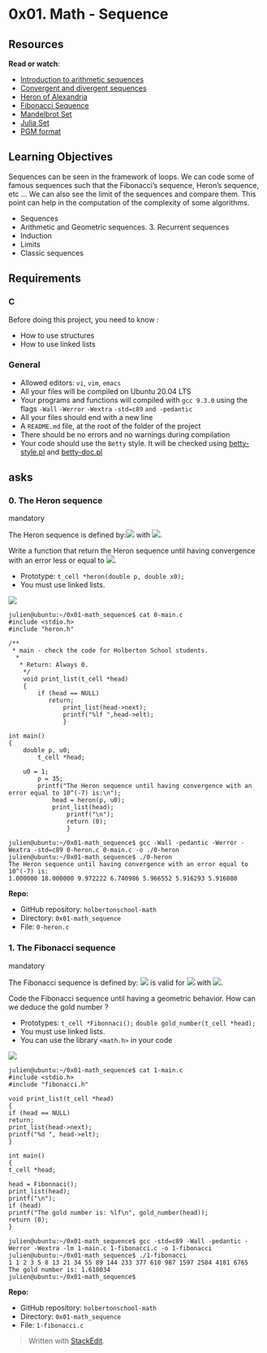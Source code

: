 # 0x01. Math - Sequence

## Resources

**Read or watch**:

-   [Introduction to arithmetic sequences](https://intranet.hbtn.io/rltoken/HE3Db5Rs1JDBzcRMBKjGUA "Introduction to arithmetic sequences")
-   [Convergent and divergent sequences](https://intranet.hbtn.io/rltoken/DQqlMOpQXpyYHhgkks_zgg "Convergent and divergent sequences")
-   [Heron of Alexandria](https://intranet.hbtn.io/rltoken/CAVXNxR1bQ86BzNHAOYi5A "Heron of Alexandria ")
-   [Fibonacci Sequence](https://intranet.hbtn.io/rltoken/seeZAle1Wkbx7DTNH3_iag "Fibonacci Sequence")
-   [Mandelbrot Set](https://intranet.hbtn.io/rltoken/DN5HZE5g8C-BzoRyZKlDRQ "Mandelbrot Set")
-   [Julia Set](https://intranet.hbtn.io/rltoken/W070Wc4ukmMceHwpVQ82_A "Julia Set")
-   [PGM format](https://intranet.hbtn.io/rltoken/TZ_KgwpPtOY8vWNm65A0AA "PGM format")
## Learning Objectives

Sequences can be seen in the framework of loops. We can code some of famous sequences such that the Fibonacci’s sequence, Heron’s sequence, etc … We can also see the limit of the sequences and compare them. This point can help in the computation of the complexity of some algorithms.

-   Sequences
-   Arithmetic and Geometric sequences. 3. Recurrent sequences
-   Induction
-   Limits
-   Classic sequences

## Requirements

### C

Before doing this project, you need to know :

-   How to use structures
-   How to use linked lists

### General

-   Allowed editors:  `vi`,  `vim`,  `emacs`
-   All your files will be compiled on Ubuntu 20.04 LTS
-   Your programs and functions will compiled with  `gcc 9.3.0`  using the flags  `-Wall`  `-Werror`  `-Wextra`  `-std=c89`  `and -pedantic`
-   All your files should end with a new line
-   A  `README.md`  file, at the root of the folder of the project
-   There should be no errors and no warnings during compilation
-   Your code should use the  `Betty`  style. It will be checked using  [betty-style.pl](https://github.com/holbertonschool/Betty/blob/master/betty-style.pl "betty-style.pl")  and  [betty-doc.pl](https://github.com/holbertonschool/Betty/blob/master/betty-doc.pl "betty-doc.pl")
## asks

### 0. The Heron sequence

mandatory

The Heron sequence is defined by:![](https://holbertonintranet.s3.amazonaws.com/uploads/medias/2021/4/7192413c9d6ed17fa724e378f8eefe5bee0e17bd.gif?X-Amz-Algorithm=AWS4-HMAC-SHA256&X-Amz-Credential=AKIARDDGGGOUWMNL5ANN%2F20210808%2Fus-east-1%2Fs3%2Faws4_request&X-Amz-Date=20210808T131009Z&X-Amz-Expires=86400&X-Amz-SignedHeaders=host&X-Amz-Signature=3493a4ea27fed1f2a41c38936f35ea00894a5de1302bd746cf81067e5d8e55d9)  with  ![](https://holbertonintranet.s3.amazonaws.com/uploads/medias/2021/4/7b9cabf5caeb1f8612374a26efb6f514f29cfc1d.gif?X-Amz-Algorithm=AWS4-HMAC-SHA256&X-Amz-Credential=AKIARDDGGGOUWMNL5ANN%2F20210808%2Fus-east-1%2Fs3%2Faws4_request&X-Amz-Date=20210808T131009Z&X-Amz-Expires=86400&X-Amz-SignedHeaders=host&X-Amz-Signature=111cbfb0f4567de47b504cb787a25b48bf4a9316b9d67260f46acab64f6050c2).

Write a function that return the Heron sequence until having convergence with an error less or equal to  ![](https://holbertonintranet.s3.amazonaws.com/uploads/medias/2021/4/cd8f730397a1464a98ed0da9ebc7a5c98eb02847.gif?X-Amz-Algorithm=AWS4-HMAC-SHA256&X-Amz-Credential=AKIARDDGGGOUWMNL5ANN%2F20210808%2Fus-east-1%2Fs3%2Faws4_request&X-Amz-Date=20210808T131009Z&X-Amz-Expires=86400&X-Amz-SignedHeaders=host&X-Amz-Signature=4e655ed59711c011b52fa8b28f721bf59c0789049aa086d08c7629626d45ed63).

-   Prototype:  `t_cell *heron(double p, double x0);`
-   You must use linked lists.

![](https://es.wikipedia.org/wiki/Her%C3%B3n_de_Alejandr%C3%ADa#/media/Archivo:Hero_of_Alexandria.png)

```
julien@ubuntu:~/0x01-math_sequence$ cat 0-main.c
#include <stdio.h>
#include "heron.h"

/**
 * main - check the code for Holberton School students.
  *
   * Return: Always 0.
    */
    void print_list(t_cell *head)
    {
        if (head == NULL)
	       return;
	           print_list(head->next);
		       printf("%lf ",head->elt);
		       }

int main()
{
    double p, u0;
        t_cell *head;

    u0 = 1;
        p = 35;
	    printf("The Heron sequence until having convergence with an error equal to 10^(-7) is:\n");
	        head = heron(p, u0);
		    print_list(head);
		        printf("\n");
			    return (0);
			    }

julien@ubuntu:~/0x01-math_sequence$ gcc -Wall -pedantic -Werror -Wextra -std=c89 0-heron.c 0-main.c -o ./0-heron
julien@ubuntu:~/0x01-math_sequence$ ./0-heron
The Heron sequence until having convergence with an error equal to 10^(-7) is:
1.000000 18.000000 9.972222 6.740986 5.966552 5.916293 5.916080

```

**Repo:**

-   GitHub repository:  `holbertonschool-math`
-   Directory:  `0x01-math_sequence`
-   File:  `0-heron.c`

### 1. The Fibonacci sequence

mandatory

The Fibonacci sequence is defined by:  ![](https://holbertonintranet.s3.amazonaws.com/uploads/medias/2021/4/110437a37dbe613d36660d97b489f056fbd778c6.gif?X-Amz-Algorithm=AWS4-HMAC-SHA256&X-Amz-Credential=AKIARDDGGGOUWMNL5ANN%2F20210808%2Fus-east-1%2Fs3%2Faws4_request&X-Amz-Date=20210808T131010Z&X-Amz-Expires=86400&X-Amz-SignedHeaders=host&X-Amz-Signature=a4fa19959de43a32c2f91e73295d47018734305376ff9fdd36d2027420b087a5)  is valid for  ![](https://holbertonintranet.s3.amazonaws.com/uploads/medias/2021/4/537a89bf5a9dc0c1a0423a14c1bc2b6be3413036.gif?X-Amz-Algorithm=AWS4-HMAC-SHA256&X-Amz-Credential=AKIARDDGGGOUWMNL5ANN%2F20210808%2Fus-east-1%2Fs3%2Faws4_request&X-Amz-Date=20210808T131010Z&X-Amz-Expires=86400&X-Amz-SignedHeaders=host&X-Amz-Signature=87a314461c17e7fcb570a78fb418a3f5a84211986d8855af2359a3129b2e3a56)  with  ![](https://holbertonintranet.s3.amazonaws.com/uploads/medias/2021/4/63c186567e4bea935000d5fb5b599d51d3135439.gif?X-Amz-Algorithm=AWS4-HMAC-SHA256&X-Amz-Credential=AKIARDDGGGOUWMNL5ANN%2F20210808%2Fus-east-1%2Fs3%2Faws4_request&X-Amz-Date=20210808T131010Z&X-Amz-Expires=86400&X-Amz-SignedHeaders=host&X-Amz-Signature=83725a50235dbcb8363d2295979f05ce4142018c19e86a5654e3fe177a9e06f0).

Code the Fibonacci sequence until having a geometric behavior. How can we deduce the gold number ?

-   Prototypes:  `t_cell *Fibonnaci();`  `double gold_number(t_cell *head);`
-   You must use linked lists.
-   You can use the library  `<math.h>`  in your code

![](https://holbertonintranet.s3.amazonaws.com/uploads/medias/2021/4/c650561f7c7cb6245956ce7940e0643352ddb74c.jpg?X-Amz-Algorithm=AWS4-HMAC-SHA256&X-Amz-Credential=AKIARDDGGGOUWMNL5ANN%2F20210808%2Fus-east-1%2Fs3%2Faws4_request&X-Amz-Date=20210808T131010Z&X-Amz-Expires=86400&X-Amz-SignedHeaders=host&X-Amz-Signature=215abdb381e390bc70d4b2ccd295c0d5b944dfbcdc52c2c4dd292c44562c41a1)

```
julien@ubuntu:~/0x01-math_sequence$ cat 1-main.c
#include <stdio.h>
#include "fibonacci.h"

void print_list(t_cell *head)
{
if (head == NULL)
return;
print_list(head->next);
printf("%d ", head->elt);
}

int main()
{
t_cell *head;

head = Fibonnaci();
print_list(head);
printf("\n");
if (head)
printf("The gold number is: %lf\n", gold_number(head));
return (0);
}

julien@ubuntu:~/0x01-math_sequence$ gcc -std=c89 -Wall -pedantic -Werror -Wextra -lm 1-main.c 1-fibonacci.c -o 1-fibonacci
julien@ubuntu:~/0x01-math_sequence$ ./1-fibonacci
1 1 2 3 5 8 13 21 34 55 89 144 233 377 610 987 1597 2584 4181 6765
The gold number is: 1.618034
julien@ubuntu:~/0x01-math_sequence$

```

**Repo:**

-   GitHub repository:  `holbertonschool-math`
-   Directory:  `0x01-math_sequence`
-   File:  `1-fibonacci.c`

> Written with [StackEdit](https://stackedit.io/).
